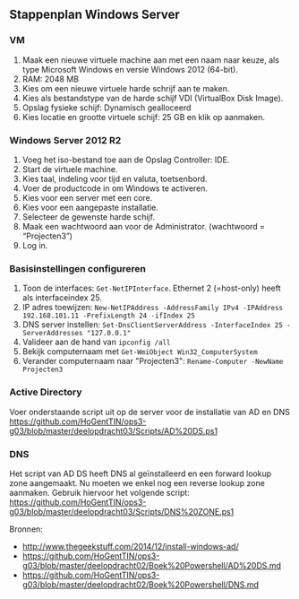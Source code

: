 ## Stappenplan Windows Server

### VM

1.	Maak een nieuwe virtuele machine aan met een naam naar keuze, als type Microsoft Windows en versie Windows 2012 (64-bit).
2.	RAM: 2048 MB
3.	Kies om een nieuwe virtuele harde schrijf aan te maken.
4.	Kies als bestandstype van de harde schijf VDI (VirtualBox Disk Image).
5.	Opslag fysieke schijf: Dynamisch gealloceerd
6.	Kies locatie en grootte virtuele schijf: 25 GB en klik op aanmaken.

### Windows Server 2012 R2

1.	Voeg het iso-bestand toe aan de Opslag Controller: IDE.
2.	Start de virtuele machine.
3.	Kies taal, indeling voor tijd en valuta, toetsenbord.
4.	Voer de productcode in om Windows te activeren.
5.	Kies voor een server met een core.
6.	Kies voor een aangepaste installatie.
7.	Selecteer de gewenste harde schijf.
8.	Maak een wachtwoord aan voor de Administrator. (wachtwoord = “Projecten3”)
9.	Log in.

### Basisinstellingen configureren

1. Toon de interfaces: `Get-NetIPInterface`. Ethernet 2 (=host-only) heeft als interfaceindex 25.
2. IP adres toewijzen: `New-NetIPAddress -AddressFamily IPv4 -IPAddress 192.168.101.11 -PrefixLength 24 -ifIndex 25`
3. DNS server instellen: `Set-DnsClientServerAddress -InterfaceIndex 25 -ServerAddresses "127.0.0.1"`
4. Valideer aan de hand van `ipconfig /all`
5. Bekijk computernaam met `Get-WmiObject Win32_ComputerSystem`
6. Verander computernaam naar "Projecten3": `Rename-Computer -NewName Projecten3`


### Active Directory

Voer onderstaande script uit op de server voor de installatie van AD en DNS <br/>
https://github.com/HoGentTIN/ops3-g03/blob/master/deelopdracht03/Scripts/AD%20DS.ps1

### DNS 
 
Het script van AD DS heeft DNS al geïnstalleerd en een forward lookup zone aangemaakt. Nu moeten we enkel nog een reverse lookup zone aanmaken. Gebruik hiervoor het volgende script: <br/>
https://github.com/HoGentTIN/ops3-g03/blob/master/deelopdracht03/Scripts/DNS%20ZONE.ps1

Bronnen: 

* http://www.thegeekstuff.com/2014/12/install-windows-ad/
* https://github.com/HoGentTIN/ops3-g03/blob/master/deelopdracht02/Boek%20Powershell/AD%20DS.md
* https://github.com/HoGentTIN/ops3-g03/blob/master/deelopdracht02/Boek%20Powershell/DNS.md





